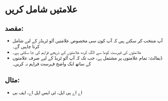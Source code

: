 # **علامتیں شامل کریں**

## مقصد:

- آپ منتخب کر سکتے ہیں کہ آپ کون سی مخصوص علامتیں آٹو ٹریڈز کے لیے شامل کرنا چاہیں گے۔
- علامتوں کی فہرست کوما سے الگ کردہ علامتوں کے ذریعے فراہم کی جا سکتی ہے۔
- ڈیفالٹ: تمام علامتوں پر مشتمل ہے، جب تک کہ آپ آٹو ٹریڈ کے لیے صرف علامتوں کے ساتھ ایک واضح فہرست فراہم نہ کریں۔


## مثال:

- اے اے پی ایل، ٹی ایس ایل اے، ایف بی


